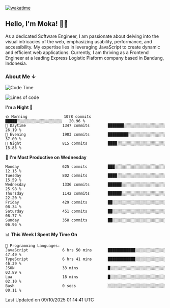 [![wakatime](https://wakatime.com/badge/user/af9abd23-dba3-4dbe-973c-b045a9417a55.svg?style=social)](https://wakatime.com/@af9abd23-dba3-4dbe-973c-b045a9417a55)
## Hello, I'm Moka! 👋🏼


As a dedicated Software Engineer, I am passionate about delving into the visual intricacies of the web, emphasizing usability, performance, and accessibility. My expertise lies in leveraging JavaScript to create dynamic and efficient web applications. Currently, I am thriving as a Frontend Engineer at a leading Express Logistic Plaform company based in Bandung, Indonesia.

### About Me ↓

<!--START_SECTION:waka-->
![Code Time](http://img.shields.io/badge/Code%20Time-12%2C618%20hrs%2030%20mins-blue)

![Lines of code](https://img.shields.io/badge/From%20Hello%20World%20I%27ve%20Written-11.3%20million%20lines%20of%20code-blue)

**I'm a Night 🦉** 

```text
🌞 Morning                1078 commits        █████░░░░░░░░░░░░░░░░░░░░   20.96 % 
🌆 Daytime                1347 commits        ███████░░░░░░░░░░░░░░░░░░   26.19 % 
🌃 Evening                1903 commits        █████████░░░░░░░░░░░░░░░░   37.00 % 
🌙 Night                  815 commits         ████░░░░░░░░░░░░░░░░░░░░░   15.85 % 
```
📅 **I'm Most Productive on Wednesday** 

```text
Monday                   625 commits         ███░░░░░░░░░░░░░░░░░░░░░░   12.15 % 
Tuesday                  802 commits         ████░░░░░░░░░░░░░░░░░░░░░   15.59 % 
Wednesday                1336 commits        ██████░░░░░░░░░░░░░░░░░░░   25.98 % 
Thursday                 1142 commits        ██████░░░░░░░░░░░░░░░░░░░   22.20 % 
Friday                   429 commits         ██░░░░░░░░░░░░░░░░░░░░░░░   08.34 % 
Saturday                 451 commits         ██░░░░░░░░░░░░░░░░░░░░░░░   08.77 % 
Sunday                   358 commits         ██░░░░░░░░░░░░░░░░░░░░░░░   06.96 % 
```


📊 **This Week I Spent My Time On** 

```text
💬 Programming Languages: 
JavaScript               6 hrs 50 mins       ████████████░░░░░░░░░░░░░   47.49 % 
TypeScript               6 hrs 41 mins       ████████████░░░░░░░░░░░░░   46.39 % 
JSON                     33 mins             █░░░░░░░░░░░░░░░░░░░░░░░░   03.89 % 
Lua                      18 mins             █░░░░░░░░░░░░░░░░░░░░░░░░   02.10 % 
Bash                     0 secs              ░░░░░░░░░░░░░░░░░░░░░░░░░   00.11 % 
```


 Last Updated on 09/10/2025 01:14:41 UTC
<!--END_SECTION:waka-->
